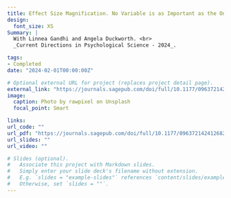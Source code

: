 ```yaml
---
title: Effect Size Magnification. No Variable is as Important as the One You’re Thinking About—While You’re Thinking About It
design:
  font_size: XS
Summary: |
  With Linnea Gandhi and Angela Duckworth. <br>
  _Current Directions in Psychological Science - 2024_.

tags:
- Completed
date: "2024-02-01T00:00:00Z"

# Optional external URL for project (replaces project detail page).
external_link: "https://journals.sagepub.com/doi/full/10.1177/09637214241268222"
image:
  caption: Photo by rawpixel on Unsplash
  focal_point: Smart

links:
url_code: ""
url_pdf: "https://journals.sagepub.com/doi/full/10.1177/09637214241268222"
url_slides: ""
url_video: ""

# Slides (optional).
#   Associate this project with Markdown slides.
#   Simply enter your slide deck's filename without extension.
#   E.g. `slides = "example-slides"` references `content/slides/example-slides.md`.
#   Otherwise, set `slides = ""`.
---
```

